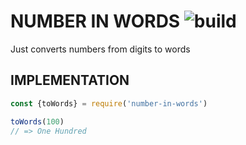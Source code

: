 
# NUMBER IN WORDS  ![build](https://travis-ci.org/kosiken/number-in-words.svg?branch=master)

Just converts numbers from digits to words

## IMPLEMENTATION

```js
const {toWords} = require('number-in-words')

toWords(100)
// => One Hundred 

```
